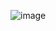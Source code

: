 ![image](https://github.com/albscr/Alba-Arenas-Portfolio/assets/108294869/4473d285-a120-4a3f-9d14-a7ef7adee485)

